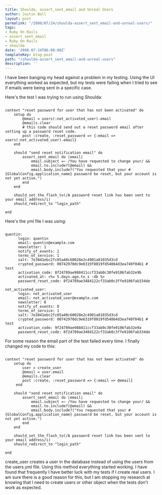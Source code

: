 ```yaml
---
title: Shoulda, assert_sent_email and Unreal Users
author: Justin Ball
layout: post
permalink: "/2008/07/24/shoulda-assert_sent_email-and-unreal-users/"
tags:
- Ruby On Rails
- assert_sent_email
- Ruby On Rails
- shoulda
date: '2008-07-24T06:00:00Z'
templateKey: blog-post
path: "/shoulda-assert_sent_email-and-unreal-users"
description: ''
---
```


I have been banging my head against a problem in my testing.  Using the UI everything worked as expected, but my tests were failing when I tried to see if emails were being sent in a specific case.

Here's the test I was trying to run using Shoulda:
<pre><code class="ruby">
context "reset password for user that has not been activated" do
    setup do
        @email = users(:not_activated_user).email
        @emails.clear
        # this code should send out a reset password email after setting up a password reset code.
        post :create, :reset_password => {:email => users(:not_activated_user).email}
    end

    should "send reset notification email" do
        assert_sent_email do |email|
            email.subject =~ /You have requested to change your/ &&
            email.to.include?(@email) &&
            email.body.include?("You requested that your #{GlobalConfig.application_name} password be reset, but your account is not yet active.")
        end
    end

    should_set_the_flash_to(/A password reset link has been sent to your email address/i)
    should_redirect_to "login_path"

end
</pre></code>

Here's the yml file I was using:
<pre><code class="ruby">
quentin:
      login: quentin
      email: quentin@example.com
      newsletter: 1
      notify_of_events: 1
      terms_of_service: 1
      salt: 7e3041ebc2fc05a40c60028e2c4901a81035d3cd
      crypted_password: 00742970dc9e6319f8019fd54864d3ea740f04b1 # test
      activation_code: 8f24789ae988411ccf33ab0c30fe9106fab32e9b
      activated_at: &lt;%= 5.days.ago.to_s :db %&gt;
      password_reset_code: 8f24789ae3484122cf33ab0c3ffe9106fab334de

not_activated_user:
      login: not_activated_user
      email: not_activated_user@example.com
      newsletter: 0
      notify_of_events: 0
      terms_of_service: 1
      salt: 7e3041ebc2fc05a40c60028e2c4901a81035d3cd
      crypted_password: 00742970dc9e6319f8019fd54864d3ea740f04b1 # test
      activation_code: 9f24789ae988411ccf33ab0c30fe9106fab32e9a
      password_reset_code: 8f24789ae3484122cf33ab0c3ffe9106fab334de
</pre></code>

For some reason the email part of the test failed every time.  I finally changed my code to this:

<pre><code class="ruby">
context "reset password for user that has not been activated" do
    setup do
        user = create_user
        @email = user.email
        @emails.clear
        post :create, :reset_password => {:email => @email}
     end

    should "send reset notification email" do
        assert_sent_email do |email|
            email.subject =~ /You have requested to change your/ &&
            email.to.include?(@email) &&
            email.body.include?("You requested that your #{GlobalConfig.application_name} password be reset, but your account is not yet active.")
        end
    end

    should_set_the_flash_to(/A password reset link has been sent to your email address/i)
    should_redirect_to "login_path"

end
</pre></code>

create_user creates a user in the database instead of using the users from the users.yml file.  Using this method everything started working.  I have found that frequently I have better luck with my tests if I create real users.  I am sure there is a good reason for this, but I am stopping my research at knowing that I need to create users or other object when the tests don't work as expected.
